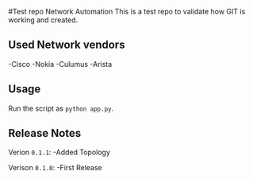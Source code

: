 #Test repo Network Automation 
This is a test repo to validate how GIT is working and created.

## Used Network vendors
-Cisco
-Nokia
-Culumus
-Arista

## Usage
Run the script as `python app.py`.

## Release Notes
Verion `0.1.1`:
-Added Topology

Verison `0.1.0`:
-First Release


